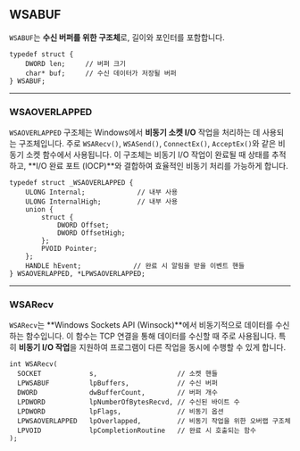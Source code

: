 
## WSABUF
`WSABUF`는 **수신 버퍼를 위한 구조체**로, 길이와 포인터를 포함합니다.
```
typedef struct {
    DWORD len;     // 버퍼 크기
    char* buf;     // 수신 데이터가 저장될 버퍼
} WSABUF;
```

---
### WSAOVERLAPPED
`WSAOVERLAPPED` 구조체는 Windows에서 **비동기 소켓 I/O** 작업을 처리하는 데 사용되는 구조체입니다. 주로 `WSARecv()`, `WSASend()`, `ConnectEx()`, `AcceptEx()`와 같은 비동기 소켓 함수에서 사용됩니다. 이 구조체는 비동기 I/O 작업이 완료될 때 상태를 추적하고, **I/O 완료 포트 (IOCP)**와 결합하여 효율적인 비동기 처리를 가능하게 합니다.

```
typedef struct _WSAOVERLAPPED {
    ULONG Internal;             // 내부 사용
    ULONG InternalHigh;         // 내부 사용
    union {
        struct {
            DWORD Offset;
            DWORD OffsetHigh;
        };
        PVOID Pointer;
    };
    HANDLE hEvent;             // 완료 시 알림을 받을 이벤트 핸들
} WSAOVERLAPPED, *LPWSAOVERLAPPED;
```

---
### WSARecv
`WSARecv`는 **Windows Sockets API (Winsock)**에서 비동기적으로 데이터를 수신하는 함수입니다. 이 함수는 TCP 연결을 통해 데이터를 수신할 때 주로 사용됩니다. 특히 **비동기 I/O 작업**을 지원하여 프로그램이 다른 작업을 동시에 수행할 수 있게 합니다.
```
int WSARecv(
  SOCKET            s,                    // 소켓 핸들
  LPWSABUF          lpBuffers,            // 수신 버퍼
  DWORD             dwBufferCount,        // 버퍼 개수
  LPDWORD           lpNumberOfBytesRecvd, // 수신된 바이트 수
  LPDWORD           lpFlags,              // 비동기 옵션
  LPWSAOVERLAPPED   lpOverlapped,         // 비동기 작업을 위한 오버랩 구조체
  LPVOID            lpCompletionRoutine   // 완료 시 호출되는 함수
);
```
